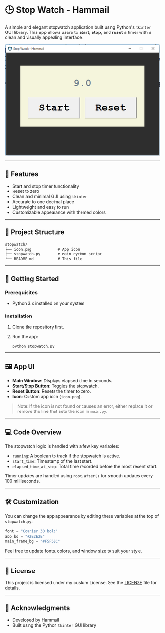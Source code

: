 # 🕒 Stop Watch - Hammail

A simple and elegant stopwatch application built using Python's `tkinter` GUI library. This app allows users to **start**, **stop**, and **reset** a timer with a clean and visually appealing interface.

![screenshot](screenshot.png) <!-- Replace with actual screenshot if you add one -->

---

## 🔧 Features

- Start and stop timer functionality
- Reset to zero
- Clean and minimal GUI using `tkinter`
- Accurate to one decimal place
- Lightweight and easy to run
- Customizable appearance with themed colors

---

## 📁 Project Structure

```
stopwatch/
├── icon.png            # App icon
├── stopwatch.py        # Main Python script
└── README.md           # This file
```

---

## 🚀 Getting Started

### Prerequisites

- Python 3.x installed on your system

### Installation

1. Clone the repository first.
  

2. Run the app:
   ```bash
   python stopwatch.py
   ```

---

## 🖼️ App UI

- **Main Window**: Displays elapsed time in seconds.
- **Start/Stop Button**: Toggles the stopwatch.
- **Reset Button**: Resets the timer to zero.
- **Icon**: Custom app icon (`icon.png`).

> Note: If the icon is not found or causes an error, either replace it or remove the line that sets the icon in `main.py`.

---

## 💻 Code Overview

The stopwatch logic is handled with a few key variables:

- `running`: A boolean to track if the stopwatch is active.
- `start_time`: Timestamp of the last start.
- `elapsed_time_at_stop`: Total time recorded before the most recent start.

Timer updates are handled using `root.after()` for smooth updates every 100 milliseconds.

---

## 🛠 Customization

You can change the app appearance by editing these variables at the top of `stopwatch.py`:

```python
font = "Courier 30 bold"
app_bg = "#2E2E2E"
main_frame_bg = "#F5F5DC"
```

Feel free to update fonts, colors, and window size to suit your style.

---

## 📃 License

This project is licensed under my custum License. See the [LICENSE](LICENSE) file for details.

---

## 🙌 Acknowledgments

- Developed by Hammail
- Built using the Python `tkinter` GUI library
